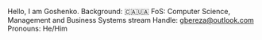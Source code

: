 Hello, I am Goshenko.
Background: 🇨🇦🇺🇦
FoS: Computer Science, Management and Business Systems stream
Handle: gbereza@outlook.com
Pronouns: He/Him

<!---
Goshenko/Goshenko is a ✨ special ✨ repository because its `README.md` (this file) appears on your GitHub profile.
You can click the Preview link to take a look at your changes.
--->
